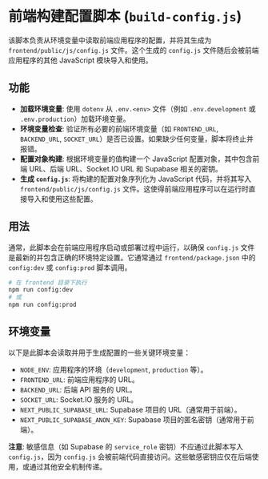 # 前端构建配置脚本 (`build-config.js`)

该脚本负责从环境变量中读取前端应用程序的配置，并将其生成为 `frontend/public/js/config.js` 文件。这个生成的 `config.js` 文件随后会被前端应用程序的其他 JavaScript 模块导入和使用。

## 功能

-   **加载环境变量**: 使用 `dotenv` 从 `.env.<env>` 文件（例如 `.env.development` 或 `.env.production`）加载环境变量。
-   **环境变量检查**: 验证所有必要的前端环境变量（如 `FRONTEND_URL`, `BACKEND_URL`, `SOCKET_URL`）是否已设置。如果缺少任何变量，脚本将终止并报错。
-   **配置对象构建**: 根据环境变量的值构建一个 JavaScript 配置对象，其中包含前端 URL、后端 URL、Socket.IO URL 和 Supabase 相关的密钥。
-   **生成 `config.js`**: 将构建的配置对象序列化为 JavaScript 代码，并将其写入 `frontend/public/js/config.js` 文件。这使得前端应用程序可以在运行时直接导入和使用这些配置。

## 用法

通常，此脚本会在前端应用程序启动或部署过程中运行，以确保 `config.js` 文件是最新的并包含正确的环境特定设置。它通常通过 `frontend/package.json` 中的 `config:dev` 或 `config:prod` 脚本调用。

```bash
# 在 frontend 目录下执行
npm run config:dev
# 或
npm run config:prod
```

## 环境变量

以下是此脚本会读取并用于生成配置的一些关键环境变量：

-   `NODE_ENV`: 应用程序的环境（`development`, `production` 等）。
-   `FRONTEND_URL`: 前端应用程序的 URL。
-   `BACKEND_URL`: 后端 API 服务的 URL。
-   `SOCKET_URL`: Socket.IO 服务的 URL。
-   `NEXT_PUBLIC_SUPABASE_URL`: Supabase 项目的 URL（通常用于前端）。
-   `NEXT_PUBLIC_SUPABASE_ANON_KEY`: Supabase 项目的匿名密钥（通常用于前端）。

**注意**: 敏感信息（如 Supabase 的 `service_role` 密钥）不应通过此脚本写入 `config.js`，因为 `config.js` 会被前端代码直接访问。这些敏感密钥应仅在后端使用，或通过其他安全机制传递。
